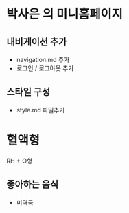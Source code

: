 # 박사은 의 미니홈페이지

## 내비게이션 추가

- navigation.md 추가
- 로그인 / 로그아웃 추가

## 스타일 구성

- style.md 파일추가

# 혈액형

RH + O형

## 좋아하는 음식

- 미역국
